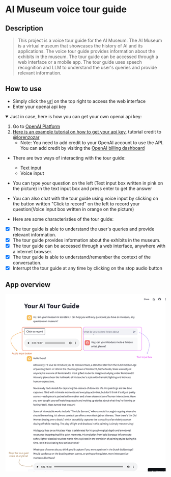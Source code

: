 # AI Museum voice tour guide

## Description

> This project is a voice tour guide for the AI Museum. The AI Museum is a virtual museum that showcases the history of AI and its applications. The voice tour guide provides information about the exhibits in the museum. The tour guide can be accessed through a web interface or a mobile app. The tour guide uses speech recognition and LLM to understand the user's queries and provide relevant information.

## How to use

- Simply click the [url](https://hrz8bxkkzuzbgomqgrzt3s.streamlit.app/) on the top right to access the web interface
- Enter your openai api key

<!-- <details> -->
<!-- <summary>Just in case, here is how you can get your own openai api key:</summary> -->
<!---->
<!--     * Go to [OpenAI Platform](https://platform.openai.com/settings/organization/general) -->
<!--     * [Here is an example tutorial on how to get your api key, credit to [@lorenzozar](https://medium.com/@lorenzozar)](https://medium.com/@lorenzozar/how-to-get-your-own-openai-api-key-f4d44e60c327) -->
<!--     * Note: You need to add credit to your OpenAI account to use the API. You can add credit by visiting the [OpenAI billing dashboard](https://platform.openai.com/settings/organization/billing/overview) -->
<!---->
<!-- </details> -->

<details open>
<summary>Just in case, here is how you can get your own openai api key:</summary>

1. Go to [OpenAI Platform](https://platform.openai.com/settings/organization/general)
2. [Here is an example tutorial on how to get your api key](https://medium.com/@lorenzozar/how-to-get-your-own-openai-api-key-f4d44e60c327), tutorial credit to [@lorenzozar](https://medium.com/@lorenzozar)
    - Note: You need to add credit to your OpenAI account to use the API. You can add credit by visiting the [OpenAI billing dashboard](https://platform.openai.com/settings/organization/billing/overview)

</details>

- There are two ways of interacting with the tour guide:
  - Text input
  - Voice input
- You can type your question on the left (Text input box written in pink on the picture) in the text input box and press enter to get the answer
- You can also chat with the tour guide using voice input by clicking on the button written "Click to record" on the left to record your question(Voice input box written in orange on the picture)

- Here are some characteristies of the tour guide:

- [x] The tour guide is able to understand the user's queries and provide relevant information.
- [x] The tour guide provides information about the exhibits in the museum.
- [x] The tour guide can be accessed through a web interface, anywhere with a internet browser.
- [x] The tour guide is able to understand/remember the context of the conversation.
- [x] Interrupt the tour guide at any time by clicking on the stop audio button

## App overview

![](App.png)

